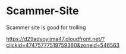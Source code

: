# Scammer-Site
Scammer site is good for trolling

https://d29adyoyjjma47.cloudfront.net/?clickid=47475777519759360&zoneid=546563
